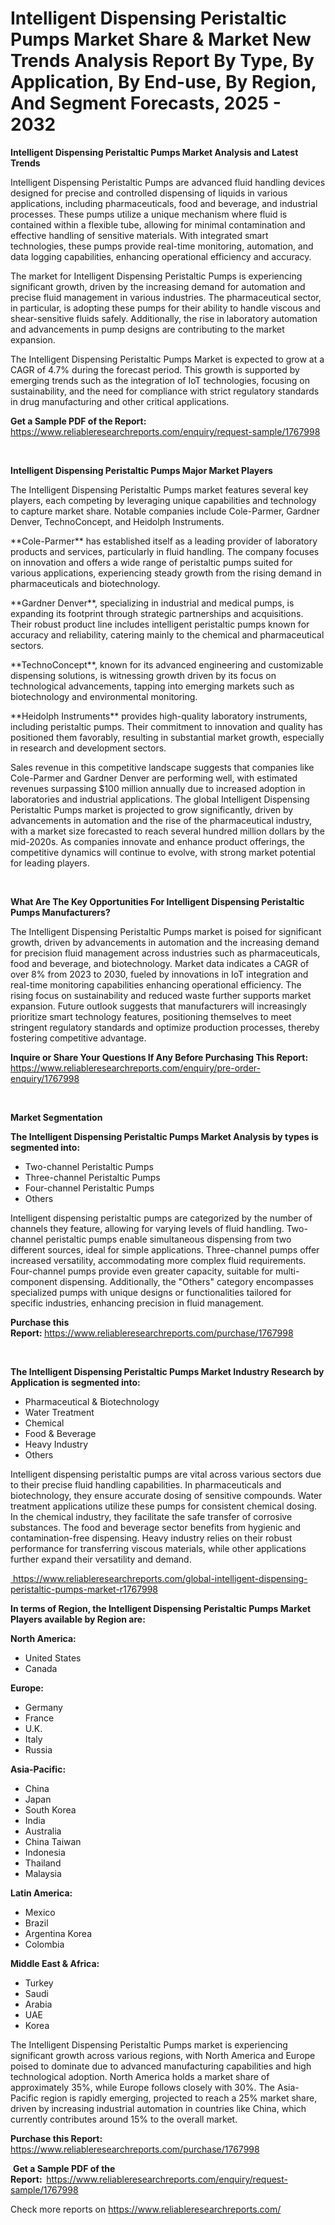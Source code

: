 <p><h1>Intelligent Dispensing Peristaltic Pumps Market Share & Market New Trends Analysis Report By Type, By Application, By End-use, By Region, And Segment Forecasts, 2025 - 2032</h1></p><p><strong>Intelligent Dispensing Peristaltic Pumps Market Analysis and Latest Trends</strong></p>
<p><p>Intelligent Dispensing Peristaltic Pumps are advanced fluid handling devices designed for precise and controlled dispensing of liquids in various applications, including pharmaceuticals, food and beverage, and industrial processes. These pumps utilize a unique mechanism where fluid is contained within a flexible tube, allowing for minimal contamination and effective handling of sensitive materials. With integrated smart technologies, these pumps provide real-time monitoring, automation, and data logging capabilities, enhancing operational efficiency and accuracy.</p><p>The market for Intelligent Dispensing Peristaltic Pumps is experiencing significant growth, driven by the increasing demand for automation and precise fluid management in various industries. The pharmaceutical sector, in particular, is adopting these pumps for their ability to handle viscous and shear-sensitive fluids safely. Additionally, the rise in laboratory automation and advancements in pump designs are contributing to the market expansion. </p><p>The Intelligent Dispensing Peristaltic Pumps Market is expected to grow at a CAGR of 4.7% during the forecast period. This growth is supported by emerging trends such as the integration of IoT technologies, focusing on sustainability, and the need for compliance with strict regulatory standards in drug manufacturing and other critical applications.</p></p>
<p><strong>Get a Sample PDF of the Report:&nbsp;</strong> <a href="https://www.reliableresearchreports.com/enquiry/request-sample/1767998?utm_campaign=123&utm_medium=2&utm_source=Github&utm_content=ia&utm_term=27022025&utm_id=intelligent-dispensing-peristaltic-pumps">https://www.reliableresearchreports.com/enquiry/request-sample/1767998</a></p>
<p>&nbsp;</p>
<p><strong>Intelligent Dispensing Peristaltic Pumps Major Market Players</strong></p>
<p><p>The Intelligent Dispensing Peristaltic Pumps market features several key players, each competing by leveraging unique capabilities and technology to capture market share. Notable companies include Cole-Parmer, Gardner Denver, TechnoConcept, and Heidolph Instruments.</p><p>**Cole-Parmer** has established itself as a leading provider of laboratory products and services, particularly in fluid handling. The company focuses on innovation and offers a wide range of peristaltic pumps suited for various applications, experiencing steady growth from the rising demand in pharmaceuticals and biotechnology. </p><p>**Gardner Denver**, specializing in industrial and medical pumps, is expanding its footprint through strategic partnerships and acquisitions. Their robust product line includes intelligent peristaltic pumps known for accuracy and reliability, catering mainly to the chemical and pharmaceutical sectors.</p><p>**TechnoConcept**, known for its advanced engineering and customizable dispensing solutions, is witnessing growth driven by its focus on technological advancements, tapping into emerging markets such as biotechnology and environmental monitoring. </p><p>**Heidolph Instruments** provides high-quality laboratory instruments, including peristaltic pumps. Their commitment to innovation and quality has positioned them favorably, resulting in substantial market growth, especially in research and development sectors.</p><p>Sales revenue in this competitive landscape suggests that companies like Cole-Parmer and Gardner Denver are performing well, with estimated revenues surpassing $100 million annually due to increased adoption in laboratories and industrial applications. The global Intelligent Dispensing Peristaltic Pumps market is projected to grow significantly, driven by advancements in automation and the rise of the pharmaceutical industry, with a market size forecasted to reach several hundred million dollars by the mid-2020s. As companies innovate and enhance product offerings, the competitive dynamics will continue to evolve, with strong market potential for leading players.</p></p>
<p>&nbsp;</p>
<p><strong>What Are The Key Opportunities For Intelligent Dispensing Peristaltic Pumps Manufacturers?</strong></p>
<p><p>The Intelligent Dispensing Peristaltic Pumps market is poised for significant growth, driven by advancements in automation and the increasing demand for precision fluid management across industries such as pharmaceuticals, food and beverage, and biotechnology. Market data indicates a CAGR of over 8% from 2023 to 2030, fueled by innovations in IoT integration and real-time monitoring capabilities enhancing operational efficiency. The rising focus on sustainability and reduced waste further supports market expansion. Future outlook suggests that manufacturers will increasingly prioritize smart technology features, positioning themselves to meet stringent regulatory standards and optimize production processes, thereby fostering competitive advantage.</p></p>
<p><strong>Inquire or Share Your Questions If Any Before Purchasing This Report:</strong> <a href="https://www.reliableresearchreports.com/enquiry/pre-order-enquiry/1767998?utm_campaign=123&utm_medium=2&utm_source=Github&utm_content=ia&utm_term=27022025&utm_id=intelligent-dispensing-peristaltic-pumps">https://www.reliableresearchreports.com/enquiry/pre-order-enquiry/1767998</a></p>
<p>&nbsp;</p>
<p><strong>Market Segmentation</strong></p>
<p><strong>The Intelligent Dispensing Peristaltic Pumps Market Analysis by types is segmented into:</strong></p>
<p><ul><li>Two-channel Peristaltic Pumps</li><li>Three-channel Peristaltic Pumps</li><li>Four-channel Peristaltic Pumps</li><li>Others</li></ul></p>
<p><p>Intelligent dispensing peristaltic pumps are categorized by the number of channels they feature, allowing for varying levels of fluid handling. Two-channel peristaltic pumps enable simultaneous dispensing from two different sources, ideal for simple applications. Three-channel pumps offer increased versatility, accommodating more complex fluid requirements. Four-channel pumps provide even greater capacity, suitable for multi-component dispensing. Additionally, the "Others" category encompasses specialized pumps with unique designs or functionalities tailored for specific industries, enhancing precision in fluid management.</p></p>
<p><strong>Purchase this Report:&nbsp;</strong><a href="https://www.reliableresearchreports.com/purchase/1767998?utm_campaign=123&utm_medium=2&utm_source=Github&utm_content=ia&utm_term=27022025&utm_id=intelligent-dispensing-peristaltic-pumps">https://www.reliableresearchreports.com/purchase/1767998</a></p>
<p>&nbsp;</p>
<p><strong>The Intelligent Dispensing Peristaltic Pumps Market Industry Research by Application is segmented into:</strong></p>
<p><ul><li>Pharmaceutical & Biotechnology</li><li>Water Treatment</li><li>Chemical</li><li>Food & Beverage</li><li>Heavy Industry</li><li>Others</li></ul></p>
<p><p>Intelligent dispensing peristaltic pumps are vital across various sectors due to their precise fluid handling capabilities. In pharmaceuticals and biotechnology, they ensure accurate dosing of sensitive compounds. Water treatment applications utilize these pumps for consistent chemical dosing. In the chemical industry, they facilitate the safe transfer of corrosive substances. The food and beverage sector benefits from hygienic and contamination-free dispensing. Heavy industry relies on their robust performance for transferring viscous materials, while other applications further expand their versatility and demand.</p></p>
<p><a href="https://www.reliableresearchreports.com/global-intelligent-dispensing-peristaltic-pumps-market-r1767998?utm_campaign=123&utm_medium=2&utm_source=Github&utm_content=ia&utm_term=27022025&utm_id=intelligent-dispensing-peristaltic-pumps">&nbsp;https://www.reliableresearchreports.com/global-intelligent-dispensing-peristaltic-pumps-market-r1767998</a></p>
<p><strong>In terms of Region, the Intelligent Dispensing Peristaltic Pumps Market Players available by Region are:</strong></p>
<p>
    <p> <strong> North America: </strong>
        <ul>
            <li>United States</li>
            <li>Canada</li>
        </ul>
        </p> 
    <p> <strong> Europe: </strong>
        <ul>
            <li>Germany</li>
            <li>France</li>
            <li>U.K.</li>
            <li>Italy</li>
            <li>Russia</li>
        </ul>
        </p> 
    <p> <strong> Asia-Pacific: </strong>
        <ul>
            <li>China</li>
            <li>Japan</li>
            <li>South Korea</li>
            <li>India</li>
            <li>Australia</li>
            <li>China Taiwan</li>
            <li>Indonesia</li>
            <li>Thailand</li>
            <li>Malaysia</li>
        </ul>
        </p> 
    <p> <strong> Latin America: </strong>
        <ul>
            <li>Mexico</li>
            <li>Brazil</li>
            <li>Argentina Korea</li>
            <li>Colombia</li>
        </ul>
        </p> 
    <p> <strong> Middle East & Africa: </strong>
        <ul>
            <li>Turkey</li>
            <li>Saudi</li>
            <li>Arabia</li>
            <li>UAE</li>
            <li>Korea</li>
        </ul>
    </p>
    </p>
<p><p>The Intelligent Dispensing Peristaltic Pumps market is experiencing significant growth across various regions, with North America and Europe poised to dominate due to advanced manufacturing capabilities and high technological adoption. North America holds a market share of approximately 35%, while Europe follows closely with 30%. The Asia-Pacific region is rapidly emerging, projected to reach a 25% market share, driven by increasing industrial automation in countries like China, which currently contributes around 15% to the overall market.</p></p>
<p><strong>Purchase this Report: </strong><a href="https://www.reliableresearchreports.com/purchase/1767998?utm_campaign=123&utm_medium=2&utm_source=Github&utm_content=ia&utm_term=27022025&utm_id=intelligent-dispensing-peristaltic-pumps">https://www.reliableresearchreports.com/purchase/1767998</a></p>
<p>&nbsp;<strong>Get a Sample PDF of the Report:&nbsp;&nbsp;</strong><a href="https://www.reliableresearchreports.com/enquiry/request-sample/1767998?utm_campaign=123&utm_medium=2&utm_source=Github&utm_content=ia&utm_term=27022025&utm_id=intelligent-dispensing-peristaltic-pumps">https://www.reliableresearchreports.com/enquiry/request-sample/1767998</a></p>
<p><strong></strong></p>
<p>Check more reports on <a href="https://www.reliableresearchreports.com/?utm_campaign=123&utm_medium=2&utm_source=Github&utm_content=ia&utm_term=27022025&utm_id=intelligent-dispensing-peristaltic-pumps">https://www.reliableresearchreports.com/</a></p>